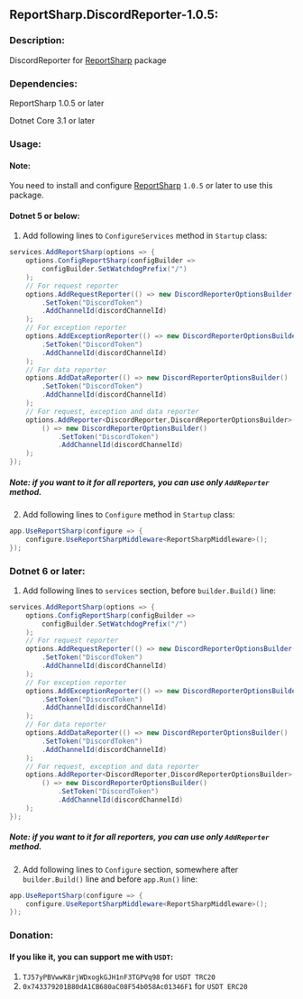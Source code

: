 ## ReportSharp.DiscordReporter-1.0.5:

### Description:

DiscordReporter for [ReportSharp](https://www.nuget.org/packages/ReportSharp) package

### Dependencies:

ReportSharp 1.0.5 or later

Dotnet Core 3.1 or later

### Usage:

#### Note:

You need to install and configure [ReportSharp](https://www.nuget.org/packages/ReportSharp/) `1.0.5` or later to use
this package.

#### Dotnet 5 or below:

1) Add following lines to `ConfigureServices` method in `Startup` class:

```c#
services.AddReportSharp(options => {
    options.ConfigReportSharp(configBuilder =>
        configBuilder.SetWatchdogPrefix("/")
    );
    // For request reporter
    options.AddRequestReporter(() => new DiscordReporterOptionsBuilder()
        .SetToken("DiscordToken")
        .AddChannelId(discordChannelId)
    );
    // For exception reporter
    options.AddExceptionReporter(() => new DiscordReporterOptionsBuilder()
        .SetToken("DiscordToken")
        .AddChannelId(discordChannelId)
    );
    // For data reporter
    options.AddDataReporter(() => new DiscordReporterOptionsBuilder()
        .SetToken("DiscordToken")
        .AddChannelId(discordChannelId)
    );
    // For request, exception and data reporter
    options.AddReporter<DiscordReporter,DiscordReporterOptionsBuilder>(
        () => new DiscordReporterOptionsBuilder()
            .SetToken("DiscordToken")
            .AddChannelId(discordChannelId)
    );
});
```

##### Note: if you want to it for all reporters, you can use only `AddReporter` method.

2) Add following lines to `Configure` method in `Startup` class:

```c#
app.UseReportSharp(configure => {
    configure.UseReportSharpMiddleware<ReportSharpMiddleware>();
});
```

### Dotnet 6 or later:

1) Add following lines to `services` section, before `builder.Build()` line:

```c#
services.AddReportSharp(options => {
    options.ConfigReportSharp(configBuilder =>
        configBuilder.SetWatchdogPrefix("/")
    );
    // For request reporter
    options.AddRequestReporter(() => new DiscordReporterOptionsBuilder()
        .SetToken("DiscordToken")
        .AddChannelId(discordChannelId)
    );
    // For exception reporter
    options.AddExceptionReporter(() => new DiscordReporterOptionsBuilder()
        .SetToken("DiscordToken")
        .AddChannelId(discordChannelId)
    );
    // For data reporter
    options.AddDataReporter(() => new DiscordReporterOptionsBuilder()
        .SetToken("DiscordToken")
        .AddChannelId(discordChannelId)
    );
    // For request, exception and data reporter
    options.AddReporter<DiscordReporter,DiscordReporterOptionsBuilder>(
        () => new DiscordReporterOptionsBuilder()
            .SetToken("DiscordToken")
            .AddChannelId(discordChannelId)
    );
});
```

##### Note: if you want to it for all reporters, you can use only `AddReporter` method.

2) Add following lines to `Configure` section, somewhere after `builder.Build()` line and before `app.Run()` line:

```c#
app.UseReportSharp(configure => {
    configure.UseReportSharpMiddleware<ReportSharpMiddleware>();
});
```

### Donation:

#### If you like it, you can support me with `USDT`:

1) `TJ57yPBVwwK8rjWDxogkGJH1nF3TGPVq98` for `USDT TRC20`
2) `0x743379201B80dA1CB680aC08F54b058Ac01346F1` for `USDT ERC20`

